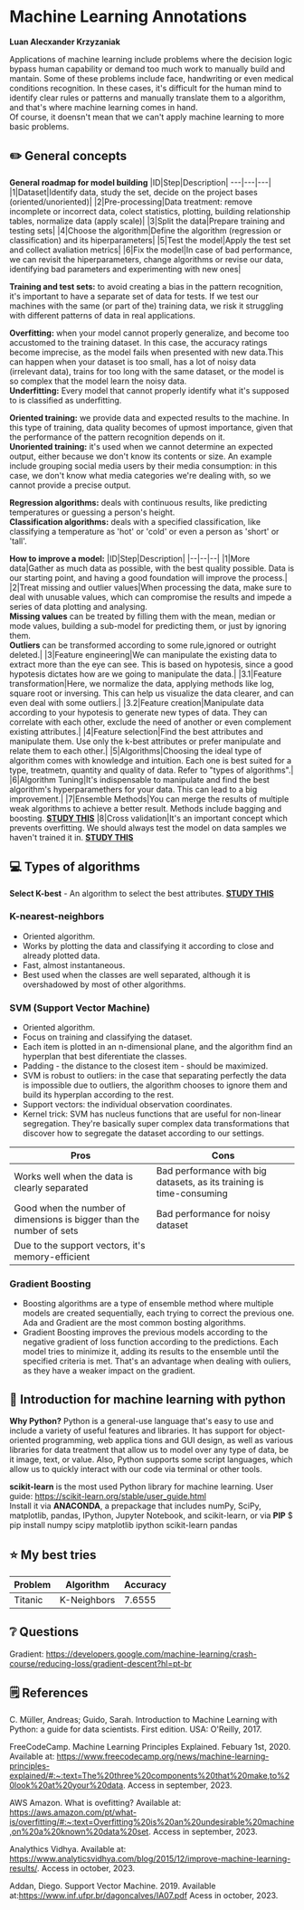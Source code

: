 # Machine Learning Annotations
**Luan Alecxander Krzyzaniak**

Applications of machine learning include problems where the decision logic bypass human capability or demand too much work to manually build and mantain.
Some of these problems include face, handwriting or even medical conditions recognition. In these cases, it's difficult for the human mind to identify clear rules or patterns and manually translate them to a algorithm, and that's where machine learning comes in hand. <br>
Of course, it doensn't mean that we can't apply machine learning to more basic problems.

## ✏️ General concepts

**General roadmap for model building**
|ID|Step|Description|
---|---|---|
|1|Dataset|Identify data, study the set, decide on the project bases (oriented/unoriented)|
|2|Pre-processing|Data treatment: remove incomplete or incorrect data, colect statistics, plotting, building relationship tables, normalize data (apply scale)|
|3|Split the data|Prepare training and testing sets|
|4|Choose the algorithm|Define the algorithm (regression or classification) and its hiperparameters|
|5|Test the model|Apply the test set and collect avaliation metrics|
|6|Fix the model|In case of bad performance, we can revisit the hiperparameters, change algorithms or revise our data, identifying bad parameters and experimenting with new ones|

**Training and test sets:** to avoid creating a bias in the pattern recognition, it's important to have a separate set of data for tests. If we test our machines with the same (or part of the) training data, we risk it struggling with different patterns of data in real applications.

**Overfitting:** when your model cannot properly generalize, and become too accustomed to the training dataset. In this case, the accuracy ratings become imprecise, as the model fails when presented with new data.This can happen when your dataset is too small, has a lot of noisy data (irrelevant data), trains for too long with the same dataset, or the model is so complex that the model learn the noisy data. <br>
**Underfitting:** Every model that cannot properly identify what it's supposed to is classified as underfitting.

**Oriented training:** we provide data and expected results to the machine. In this type of training, data quality becomes of upmost importance, given that the performance of the pattern recognition depends on it. <br>
**Unoriented training:** it's used when we cannot determine an expected output, either because we don't know its contents or size. An example include grouping social media users by their media consumption: in this case, we don't know what media categories we're dealing with, so we cannot provide a precise output.

**Regression algorithms:** deals with continuous results, like predicting temperatures or guessing a person's height. <br>
**Classification algorithms:** deals with a specified classification, like classifying a temperature as 'hot' or 'cold' or  even a person as 'short' or 'tall'.

**How to improve a model:**
|ID|Step|Description|
|--|--|--|
|1|More data|Gather as much data as possible, with the best quality possible. Data is our starting point, and having a good foundation will improve the process.|
|2|Treat missing and outlier values|When processing the data, make sure to deal with unusable values, which can compromise the results and impede a series of data plotting and analysing.<br>**Missing values** can be treated by filling them with the mean, median or mode values, building a sub-model for predicting them, or just by ignoring them.<br>**Outliers** can be transformed according to some rule,ignored or outright deleted.|
|3|Feature engineering|We can manipulate the existing data to extract more than the eye can see. This is based on hypotesis, since a good hypotesis dictates how are we going to manipulate the data.|
|3.1|Feature transformation|Here, we normalize the data, applying methods like log, square root or inversing. This can help us visualize the data clearer, and can even deal with some outliers.|
|3.2|Feature creation|Manipulate data according to your hypotesis to generate new types of data. They can correlate with each other, exclude the need of another or even complement existing attributes.|
|4|Feature selection|Find the best attributes and manipulate them. Use only the k-best attributes or prefer manipulate and relate them to each other.|
|5|Algorithms|Choosing the ideal type of algorithm comes with knowledge and intuition. Each one is best suited for a type, treatmetn, quantity and quality of data. Refer to "types of algorithms".|
|6|Algorithm Tuning|It's indispensable to manipulate and find the best algorithm's hyperparamethers for your data. This can lead to a big improvement.|
|7|Ensemble Methods|You can merge the results of multiple weak algorithms to achieve a better result. Methods include bagging and boosting. **[STUDY THIS](https://www.analyticsvidhya.com/blog/2015/08/introduction-ensemble-learning/)**
|8|Cross validation|It's an important concept which prevents overfitting. We should always test the model on data samples we haven't trained it in. **[STUDY THIS](https://www.analyticsvidhya.com/blog/2018/05/improve-model-performance-cross-validation-in-python-r/)**

## 💻 Types of algorithms

**Select K-best** - An algorithm to select the best attributes. **[STUDY THIS](https://scikit-learn.org/stable/modules/generated/sklearn.feature_selection.SelectKBest.html#sklearn.feature_selection.SelectKBest)**

### K-nearest-neighbors
 - Oriented algorithm.
 - Works by plotting the data and classifying it according to close and already plotted data.
 - Fast, almost instantaneous. 
 - Best used when the classes are well separated, although it is overshadowed by most of other algorithms.

### SVM (Support Vector Machine)
- Oriented algorithm.
- Focus on training and classifying the dataset.
- Each item is plotted in an n-dimensional plane, and the algorithm find an hyperplan that best diferentiate the classes.
- Padding - the distance to the closest item - should be maximized.
- SVM is robust to outliers: in the case that separating perfectly the data is impossible due to outliers, the algorithm chooses to ignore them and build its hyperplan according to the rest.
- Support vectors: the individual observation coordinates.
- Kernel trick: SVM has nucleus functions that are useful for non-linear segregation. They're basically super complex data transformations that discover how to segregate the dataset according to our settings.

|Pros|Cons|
-|-|
|Works well when the data is clearly separated|Bad performance with big datasets, as its training is time-consuming|
|Good when the number of dimensions is bigger than the number of sets|Bad performance for noisy dataset|
|Due to the support vectors, it's memory-efficient||

### Gradient Boosting

- Boosting algorithms are a type of ensemble method where multiple models are created sequentially, each trying to correct the previous one. Ada and Gradient are the most common bosting algorithms.
- Gradient Boosting improves the previous models according to the negative gradient of loss function according to the predictions. Each model tries to minimize it, adding its results to the ensemble until the specified criteria is met. That's an advantage when dealing with ouliers, as they have a weaker impact on the gradient.

## 📘 Introduction for machine learning with python

**Why Python?** Python is a general-use language that's easy to use and include a variety of useful features and libraries. It has support for object-oriented programming, web applica tions and GUI design, as well as various libraries for data treatment that allow us to model over any type of data, be it image, text, or value. Also, Python supports some script languages, which allow us to quickly interact with our code via terminal or other tools. <br>

**scikit-learn** is the most used Python library for machine learning. User guide: <https://scikit-learn.org/stable/user_guide.html> <br>
Install it via **ANACONDA**, a prepackage that includes numPy, SciPy, matplotlib, pandas, IPython, Jupyter Notebook, and scikit-learn, or via **PIP** $ pip install numpy scipy matplotlib ipython scikit-learn pandas

## ⭐ My best tries

|Problem|Algorithm|Accuracy|
-|-|-|
|Titanic|K-Neighbors|7.6555|

## ❔ Questions

Gradient: <https://developers.google.com/machine-learning/crash-course/reducing-loss/gradient-descent?hl=pt-br>

## 🗒️ References

C. Müller, Andreas; Guido, Sarah. Introduction to Machine Learning with Python: a guide for data scientists. First edition. USA: O'Reilly, 2017.

FreeCodeCamp. Machine Learning Principles Explained. Febuary 1st, 2020. Available at: <https://www.freecodecamp.org/news/machine-learning-principles-explained/#:~:text=The%20three%20components%20that%20make,to%20look%20at%20your%20data>. Access in september, 2023.

AWS Amazon. What is ovefitting? Available at: <https://aws.amazon.com/pt/what-is/overfitting/#:~:text=Overfitting%20is%20an%20undesirable%20machine,on%20a%20known%20data%20set>. Access in september, 2023.

Analythics Vidhya. Available at: <https://www.analyticsvidhya.com/blog/2015/12/improve-machine-learning-results/>. Access in october, 2023.

Addan, Diego. Support Vector Machine. 2019. Available at:<https://www.inf.ufpr.br/dagoncalves/IA07.pdf> Acess in october, 2023.
